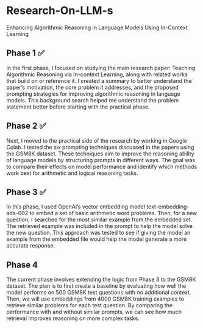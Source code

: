 # Research-On-LLM-s
 Enhancing Algorithmic Reasoning in Language Models Using In-Context Learning

 
## Phase 1 ✅
   In the first phase, I focused on studying the main research paper: Teaching Algorithmic Reasoning via In-context Learning, along with related works that build on or reference it. I created a summary to better understand the paper’s motivation, the core problem it addresses, and the proposed prompting strategies for improving algorithmic reasoning in language models. This background search helped me understand the problem statement better before starting with the practical phase.

## Phase 2 ✅
   Next, I moved to the practical side of the research by working in Google Colab. I tested the six prompting techniques discussed in the papers using the GSM8K dataset. These techniques aim to improve the reasoning ability of language models by structuring prompts in different ways. The goal was to compare their effects on model performance and identify which methods work best for arithmetic and logical reasoning tasks.

## Phase 3 ✅
   In this phase, I used OpenAI’s vector embedding model text-embedding-ada-002 to embed a set of basic arithmetic word problems. Then, for a new question, I searched for the most similar example from the embedded set. The retrieved example was included in the prompt to help the model solve the new question. This approach was tested to see if giving the model an example from the embedded file would help the model generate a more accurate response.

## Phase 4
   The current phase involves extending the logic from Phase 3 to the GSM8K dataset. The plan is to first create a baseline by evaluating how well the model performs on 500 GSM8K test questions with no additional context. Then, we will use embeddings from 4000 GSM8K training examples to retrieve similar problems for each test question. By comparing the performance with and without similar prompts, we can see how much retrieval improves reasoning on more complex tasks.
